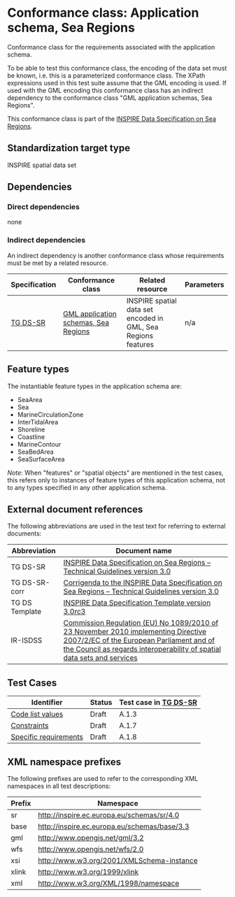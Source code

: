 # Conformance class: Application schema, Sea Regions

Conformance class for the requirements associated with the application schema. 

To be able to test this conformance class, the encoding of the data set must be known, i.e. this is a parameterized conformance class. The XPath expressions used in this test suite assume that the GML encoding is used. If used with the GML encoding this conformance class has an indirect dependency to the conformance class "GML application schemas, Sea Regions".

This conformance class is part of the [INSPIRE Data Specification on Sea Regions](../README.md).

## Standardization target type

INSPIRE spatial data set

## Dependencies

### Direct dependencies

none

### Indirect dependencies

An indirect dependency is another conformance class whose requirements must be met by a related resource.

| Specification | Conformance class | Related resource | Parameters |
| ------------- | ----------------- | ---------------- | ---------- |
| [TG DS-SR](./README.md#ref_TG_DS_SR) | [GML application schemas, Sea Regions](../sr-gml/README.md) | INSPIRE spatial data set encoded in GML, Sea Regions features | n/a |
 
## Feature types <a name="feature-types"></a>

The instantiable feature types in the application schema are:

* SeaArea
* Sea
* MarineCirculationZone
* InterTidalArea
* Shoreline
* Coastline
* MarineContour
* SeaBedArea
* SeaSurfaceArea

*Note*: When "features" or "spatial objects" are mentioned in the test cases, this refers only to instances of feature types of this application schema, not to any types specified in any other application schema.

## External document references

The following abbreviations are used in the test text for referring to external documents:

Abbreviation                     | Document name
-------------------------------- | --------------------------------------------------
TG DS-SR <a name="ref_TG_DS_SR"></a>   | [INSPIRE Data Specification on Sea Regions – Technical Guidelines version 3.0](http://inspire.ec.europa.eu/documents/Data_Specifications/INSPIRE_DataSpecification_SR_v3.0.pdf)
TG DS-SR-corr <a name="ref_TG_DS_SR_corr"></a>   | [Corrigenda to the INSPIRE Data Specification on Sea Regions – Technical Guidelines version 3.0](https://inspire.ec.europa.eu/file/1626/download?token=Yy2rUFMH)
TG DS Template <a name="ref_TG_DS_tmpl"></a>   | [INSPIRE Data Specification Template version 3.0rc3](http://inspire.jrc.ec.europa.eu/documents/Data_Specifications/INSPIRE_DataSpecification_Template_v3.0rc3.pdf)
IR-ISDSS <a name="ref_IR-ISDSS"></a>   | [Commission Regulation (EU) No 1089/2010 of 23 November 2010 implementing Directive 2007/2/EC of the European Parliament and of the Council as regards interoperability of spatial data sets and services](https://eur-lex.europa.eu/eli/reg/2010/1089/2014-12-31)

## Test Cases

| Identifier                                                        | Status   | Test case in [TG DS-SR](#ref_TG_DS_SR)  |
| ----------------------------------------------------------------- | -------- | ------------ |
| [Code list values](./code-list-values.md)  | Draft  | A.1.3  |
| [Constraints](./constraints.md)  | Draft  | A.1.7  |
| [Specific requirements](./specific-req.md)  | Draft  | A.1.8  |


## XML namespace prefixes <a name="namespaces"></a>

The following prefixes are used to refer to the corresponding XML namespaces in all test descriptions:

Prefix         | Namespace
-------------- | -------------------------------------------------
sr      	   | http://inspire.ec.europa.eu/schemas/sr/4.0
base           | http://inspire.ec.europa.eu/schemas/base/3.3
gml            | http://www.opengis.net/gml/3.2
wfs            | http://www.opengis.net/wfs/2.0
xsi            | http://www.w3.org/2001/XMLSchema-instance
xlink          | http://www.w3.org/1999/xlink
xml            | http://www.w3.org/XML/1998/namespace
